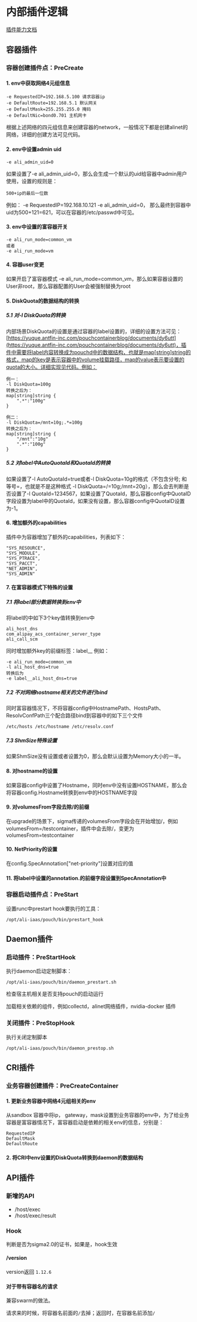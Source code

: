 # 内部插件逻辑

[插件能力文档](../docs/features/pouch_with_plugin.md)

## 容器插件

### 容器创建插件点：PreCreate

#### 1. env中获取网络4元组信息

```
-e RequestedIP=192.168.5.100 请求容器ip
-e DefaultRoute=192.168.5.1 默认网关
-e DefaultMask=255.255.255.0 掩码
-e DefaultNic=bond0.701 主机网卡
```

根据上述网络的四元组信息来创建容器的network，一般情况下都是创建alinet的网络，详细的创建方法可见代码。

#### 2. env中设置admin uid

```
-e ali_admin_uid=0
```

如果设置了-e ali\_admin\_uid=0，那么会生成一个默认的uid给容器中admin用户使用，设置的规则是：

```plain
500+ip的最后一位数
```

例如： -e RequestedIP=192.168.10.121 -e ali\_admin\_uid=0， 那么最终到容器中uid为500+121=621，可以在容器的/etc/passwd中可见。

#### 3. env中设置的富容器开关

```
-e ali_run_mode=common_vm
或者
-e ali_run_mode=vm
```

#### 4. 容器user变更

如果开启了富容器模式 -e ali\_run\_mode=common\_vm，那么如果容器设置的User非root，那么容器配置的User会被强制替换为root

#### 5. DiskQuota的数据结构的转换

##### 5.1 对-l DiskQuota的转换

内部场景DiskQuota的设置是通过容器的label设置的，详细的设置方法可见：[https://yuque.antfin-inc.com/pouchcontainerblog/documents/dy6utt](https://yuque.antfin-inc.com/pouchcontainerblog/documents/dy6utt)，插件中需要将label内容转换成为pouchd中的数据结构，也就是map[string]string的格式，map的key是表示容器中的volume挂载路径，map的value表示要设置的quota的大小。详细实现见代码。例如：

```plain
例一：
-l DiskQuota=100g
转换之后为：
map[string]string {
    ".*":"100g"
}

例二：
-l DiskQuota=/mnt=10g;.*=100g
转换之后为：
map[string]string {
    "/mnt":"10g"
    ".*":"100g"
}
```

##### 5.2 对label中AutoQuotaId和QuotaId的转换

如果设置了-l AutoQuotaId=true或者-l DiskQuota=10g的格式（不包含分号; 和等号=，也就是不是这种格式 -l DiskQuota=/=10g;/mnt=20g），那么会去判断是否设置了-l QuotaId=1234567，如果设置了QuotaId，那么容器config中QuotaID字段设置为label中的QuotaId，如果没有设置，那么容器config中QuotaID设置为-1。

#### 6. 增加额外的capabilities

插件中为容器增加了额外的capabilities，列表如下：

```plain
"SYS_RESOURCE",
"SYS_MODULE",
"SYS_PTRACE",
"SYS_PACCT",
"NET_ADMIN",
"SYS_ADMIN"
```

#### 7. 在富容器模式下特殊的设置

##### 7.1 将label部分数据转换到env中

将label的中如下3个key值转换到env中

```plain
ali_host_dns
com_alipay_acs_container_server_type
ali_call_scm
```

同时增加额外key的前缀标签：label\_\_
例如：

```
-e ali_run_mode=common_vm
-l ali_host_dns=true
转换后为
-e label__ali_host_dns=true
```

##### 7.2 不对网络hostname相关的文件进行bind

同时富容器情况下，不将容器config中HostnamePath、HostsPath、ResolvConfPath三个配合路径bind到容器中的如下三个文件

```
/etc/hosts /etc/hostname /etc/resolv.conf
```

##### 7.3 ShmSize特殊设置

如果ShmSize没有设置或者设置为0，那么会默认设置为Memory大小的一半。

#### 8. 对hostname的设置

如果容器config中设置了Hostname，同时env中没有设置HOSTNAME，那么会将容器config.Hostname转换到env中的HOSTNAME字段

#### 9. 对volumesFrom字段去除/的前缀

在upgrade的场景下，sigma传递的volumesFrom字段会在开始增加/，例如 volumesFrom=/testcontainer，插件中会去除/，变更为volumesFrom=testcontainer

#### 10. NetPriority的设置

在config.SpecAnnotation["net-priority"]设置对应的值

#### 11. 将label中设置的annotation.的前缀字段设置到SpecAnnotation中

### 容器启动插件点：PreStart

设置runc中prestart hook要执行的工具：

```
/opt/ali-iaas/pouch/bin/prestart_hook
```

## Daemon插件

### 启动插件：PreStartHook

执行daemon启动定制脚本：

```
/opt/ali-iaas/pouch/bin/daemon_prestart.sh
```

检查宿主机相关是否支持pouch的启动运行

加载相关依赖的组件，例如collectd，alinet网络插件，nvidia-docker 插件

### 关闭插件：PreStopHook

执行关闭定制脚本

```
/opt/ali-iaas/pouch/bin/daemon_prestop.sh
```

## CRI插件

### 业务容器创建插件：PreCreateContainer

#### 1. 更新业务容器中网络4元组相关的env

从sandbox 容器中将ip， gateway，mask设置到业务容器的env中，为了给业务容器是富容器情况下，富容器启动是依赖的相关env的信息，分别是：

```
RequestedIP
DefaultMask
DefaultRoute
```

#### 2. 将CRI中env设置的DiskQuota转换到daemon的数据结构

## API插件

### 新增的API

- /host/exec
- /host/exec/result

### Hook

判断是否为sigma2.0的证书，如果是，hook生效

#### /version

version返回 `1.12.6`

#### 对于带有容器名的请求

兼容swarm的做法。

请求来的时候，将容器名前面的`/`去掉；返回时，在容器名前添加`/`
